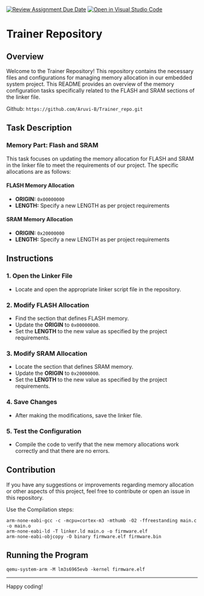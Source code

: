 [![Review Assignment Due Date](https://classroom.github.com/assets/deadline-readme-button-22041afd0340ce965d47ae6ef1cefeee28c7c493a6346c4f15d667ab976d596c.svg)](https://classroom.github.com/a/o_-ctyjK)
[![Open in Visual Studio Code](https://classroom.github.com/assets/open-in-vscode-2e0aaae1b6195c2367325f4f02e2d04e9abb55f0b24a779b69b11b9e10269abc.svg)](https://classroom.github.com/online_ide?assignment_repo_id=18557364&assignment_repo_type=AssignmentRepo)
# Trainer Repository

## Overview
Welcome to the Trainer Repository! This repository contains the necessary files and configurations for managing memory allocation in our embedded system project. This README provides an overview of the memory configuration tasks specifically related to the FLASH and SRAM sections of the linker file.

Github: ```https://github.com/Aruvi-B/Trainer_repo.git```

## Task Description

### Memory Part: Flash and SRAM
This task focuses on updating the memory allocation for FLASH and SRAM in the linker file to meet the requirements of our project. The specific allocations are as follows:

#### FLASH Memory Allocation
- **ORIGIN:** `0x00000000`
- **LENGTH:** Specify a new LENGTH as per project requirements

#### SRAM Memory Allocation
- **ORIGIN:** `0x20000000`
- **LENGTH:** Specify a new LENGTH as per project requirements

## Instructions

### 1. Open the Linker File
- Locate and open the appropriate linker script file in the repository.

### 2. Modify FLASH Allocation
- Find the section that defines FLASH memory.
- Update the **ORIGIN** to `0x00000000`.
- Set the **LENGTH** to the new value as specified by the project requirements.

### 3. Modify SRAM Allocation
- Locate the section that defines SRAM memory.
- Update the **ORIGIN** to `0x20000000`.
- Set the **LENGTH** to the new value as specified by the project requirements.

### 4. Save Changes
- After making the modifications, save the linker file.

### 5. Test the Configuration
- Compile the code to verify that the new memory allocations work correctly and that there are no errors.

## Contribution
If you have any suggestions or improvements regarding memory allocation or other aspects of this project, feel free to contribute or open an issue in this repository.

Use the Compilation steps:
```
arm-none-eabi-gcc -c -mcpu=cortex-m3 -mthumb -O2 -ffreestanding main.c -o main.o
arm-none-eabi-ld -T linker.ld main.o -o firmware.elf
arm-none-eabi-objcopy -O binary firmware.elf firmware.bin
```
## Running the Program
```
qemu-system-arm -M lm3s6965evb -kernel firmware.elf
```

---

Happy coding!

